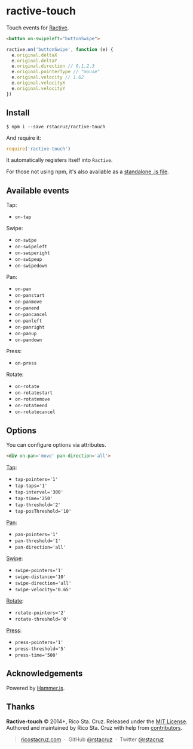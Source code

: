 ractive-touch
=============

Touch events for [Ractive].

```html
<button on-swipeleft="buttonSwipe">
```

```js
ractive.on('buttonSwipe', function (e) {
  e.original.deltaX
  e.original.deltaY
  e.original.direction // 0,1,2,3
  e.original.pointerType // "mouse"
  e.original.velocity // 1.62
  e.original.velocityX
  e.original.velocityY
})
```

Install
-------

    $ npm i --save rstacruz/ractive-touch

And require it:

```js
require('ractive-touch')
```

It automatically registers itself into `Ractive`.

For those not using npm, it's also available as a [standalone .js 
file](index.js).

Available events
----------------

Tap:

 - `on-tap`

Swipe:

 - `on-swipe`
 - `on-swipeleft`
 - `on-swiperight`
 - `on-swipeup`
 - `on-swipedown`

Pan:

 - `on-pan`
 - `on-panstart`
 - `on-panmove`
 - `on-panend`
 - `on-pancancel`
 - `on-panleft`
 - `on-panright`
 - `on-panup`
 - `on-pandown`

Press:

 - `on-press`

Rotate:

 - `on-rotate`
 - `on-rotatestart`
 - `on-rotatemove`
 - `on-rotateend`
 - `on-rotatecancel`

Options
-------

You can configure options via attributes.

```html
<div on-pan='move' pan-direction='all'>
```

[Tap](http://hammerjs.github.io/recognizer-tap.html):

 * `tap-pointers='1'`
 * `tap-taps='1'`
 * `tap-interval='300'`
 * `tap-time='250'`
 * `tap-threshold='2'`
 * `tap-posThreshold='10'`

[Pan](http://hammerjs.github.io/recognizer-pan.html):

 * `pan-pointers='1'`
 * `pan-threshold='1'`
 * `pan-direction='all'`

[Swipe](http://hammerjs.github.io/recognizer-swipe.html):

 * `swipe-pointers='1'`
 * `swipe-distance='10'`
 * `swipe-direction='all'`
 * `swipe-velocity='0.65'`

[Rotate](http://hammerjs.github.io/recognizer-rotate.html):

 * `rotate-pointers='2'`
 * `rotate-threshold='0'`

[Press](http://hammerjs.github.io/recognizer-press.html):

 * `press-pointers='1'`
 * `press-threshold='5'`
 * `press-time='500'`

## Acknowledgements

Powered by [Hammer.js].

## Thanks

**Ractive-touch** © 2014+, Rico Sta. Cruz. Released under the [MIT License].<br>
Authored and maintained by Rico Sta. Cruz with help from [contributors].

> [ricostacruz.com](http://ricostacruz.com) &nbsp;&middot;&nbsp;
> GitHub [@rstacruz](https://github.com/rstacruz) &nbsp;&middot;&nbsp;
> Twitter [@rstacruz](https://twitter.com/rstacruz)

[MIT License]: http://mit-license.org/
[contributors]: http://github.com/rstacruz/ractive-touch/contributors
[Ractive]: http://ractivejs.org
[Hammer.js]: http://hammerjs.github.io/api.html

